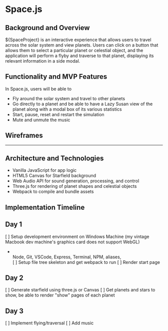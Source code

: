 # Space.js
## Background and Overview
 ${SpaceProject} is an interactive experience that allows users to travel across the solar system and view planets. Users can click on a button that allows them to select a particular planet or celestial object, and the application will perform a flyby and traverse to that planet, displaying its relevant information in a side modal.
## Functionality and MVP Features
In Space.js, users will be able to
 - Fly around the solar system and travel to other planets
 - Go directly to a planet and be able to have a Lazy Susan view of the planet along with a modal box of its various statistics
 - Start, pause, reset and restart the simulation
 - Mute and unmute the music
 
 ## Wireframes
 -------------------
 
## Architecture and Technologies
- Vanilla JavaScript for app logic
- HTML5 Canvas for Starfield background
- Web Audio API for sound generation, processing, and control
- Three.js for rendering of planet shapes and celestial objects
- Webpack to compile and bundle assets

## Implementation Timeline
Day 1
---------------
[ ] Setup development environment on Windows Machine (my vintage Macbook dev machine's graphics card does not support WebGL)
  - <br> Node, Git, VSCode, Express, Terminal, NPM, aliases, 
<br>[ ] Setup file tree skeleton and get webpack to run
[ ] Render start page

Day 2
---------------
[ ] Generate starfield using three.js or Canvas
[ ] Get planets and stars to show, be able to render "show" pages of each planet

Day 3
------
[ ] Implement flying/traversal
[ ] Add music 
